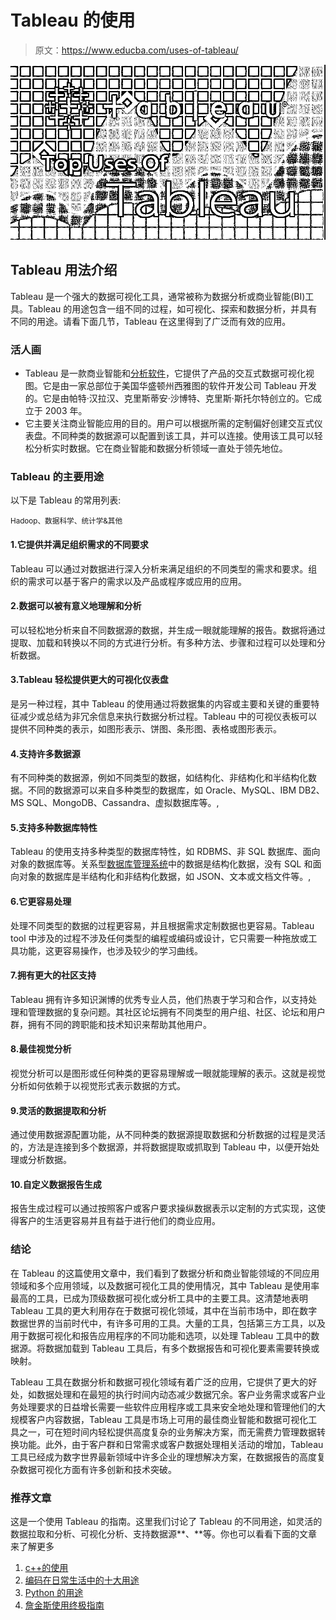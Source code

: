 # Tableau 的使用

> 原文：<https://www.educba.com/uses-of-tableau/>

![Uses Of Tableau](img/0b17e5da99ce57f7ec62593e35044ec5.png)



## Tableau 用法介绍

Tableau 是一个强大的数据可视化工具，通常被称为数据分析或商业智能(BI)工具。Tableau 的用途包含一组不同的过程，如可视化、探索和数据分析，并具有不同的用途。请看下面几节，Tableau 在这里得到了广泛而有效的应用。

### 活人画

*   Tableau 是一款商业智能和[分析软件](https://www.educba.com/analytics-software/)，它提供了产品的交互式数据可视化视图。它是由一家总部位于美国华盛顿州西雅图的软件开发公司 Tableau 开发的。它是由帕特·汉拉汉、克里斯蒂安·沙博特、克里斯·斯托尔特创立的。它成立于 2003 年。
*   它主要关注商业智能应用的目的。用户可以根据所需的定制偏好创建交互式仪表盘。不同种类的数据源可以配置到该工具，并可以连接。使用该工具可以轻松分析实时数据。它在商业智能和数据分析领域一直处于领先地位。

### Tableau 的主要用途

以下是 Tableau 的常用列表:

<small>Hadoop、数据科学、统计学&其他</small>

#### 1.它提供并满足组织需求的不同要求

Tableau 可以通过对数据进行深入分析来满足组织的不同类型的需求和要求。组织的需求可以基于客户的需求以及产品或程序或应用的应用。

#### 2.数据可以被有意义地理解和分析

可以轻松地分析来自不同数据源的数据，并生成一眼就能理解的报告。数据将通过提取、加载和转换以不同的方式进行分析。有多种方法、步骤和过程可以处理和分析数据。

#### 3.Tableau 轻松提供更大的可视化仪表盘

是另一种过程，其中 Tableau 的使用通过将数据集的内容或主要和关键的重要特征减少或总结为非冗余信息来执行数据分析过程。Tableau 中的可视仪表板可以提供不同种类的表示，如图形表示、饼图、条形图、表格或图形表示。

#### 4.支持许多数据源

有不同种类的数据源，例如不同类型的数据，如结构化、非结构化和半结构化数据。不同的数据源可以来自多种类型的数据库，如 Oracle、MySQL、IBM DB2、MS SQL、MongoDB、Cassandra、虚拟数据库等。,

#### 5.支持多种数据库特性

Tableau 的使用支持多种类型的数据库特性，如 RDBMS、非 SQL 数据库、面向对象的数据库等。关系型[数据库管理系统](https://www.educba.com/database-management-system/)中的数据是结构化数据，没有 SQL 和面向对象的数据库是半结构化和非结构化数据，如 JSON、文本或文档文件等。,

#### 6.它更容易处理

处理不同类型的数据的过程更容易，并且根据需求定制数据也更容易。Tableau tool 中涉及的过程不涉及任何类型的编程或编码或设计，它只需要一种拖放或工具功能，这更容易操作，也涉及较少的学习曲线。

#### 7.拥有更大的社区支持

Tableau 拥有许多知识渊博的优秀专业人员，他们热衷于学习和合作，以支持处理和管理数据的复杂问题。其社区论坛拥有不同类型的用户组、社区、论坛和用户群，拥有不同的跨职能和技术知识来帮助其他用户。

#### 8.最佳视觉分析

视觉分析可以是图形或任何种类的更容易理解或一眼就能理解的表示。这就是视觉分析如何依赖于以视觉形式表示数据的方式。

#### 9.灵活的数据提取和分析

通过使用数据源配置功能，从不同种类的数据源提取数据和分析数据的过程是灵活的，方法是连接到多个数据源，并将数据提取或抓取到 Tableau 中，以便开始处理或分析数据。

#### 10.自定义数据报告生成

报告生成过程可以通过按照客户或客户要求操纵数据表示以定制的方式实现，这使得客户的生活更容易并且有益于进行他们的商业应用。

### 结论

在 Tableau 的这篇使用文章中，我们看到了数据分析和商业智能领域的不同应用领域和多个应用领域，以及数据可视化工具的使用情况，其中 Tableau 是使用率最高的工具，已成为顶级数据可视化或分析工具中的主要工具。这清楚地表明 Tableau 工具的更大利用存在于数据可视化领域，其中在当前市场中，即在数字数据世界的当前时代中，有许多可用的工具。大量的工具，包括第三方工具，以及用于数据可视化和报告应用程序的不同功能和选项，以处理 Tableau 工具中的数据源。将数据加载到 Tableau 工具后，有多个数据报告和可视化要素需要转换或映射。

Tableau 工具在数据分析和数据可视化领域有着广泛的应用，它提供了更大的好处，如数据处理和在最短的执行时间内动态减少数据冗余。客户业务需求或客户业务处理要求的日益增长需要一些软件应用程序或工具来安全地处理和管理他们的大规模客户内容数据，Tableau 工具是市场上可用的最佳商业智能和数据可视化工具之一，可在短时间内轻松提供高度复杂的业务解决方案，而无需费力管理数据转换功能。此外，由于客户群和日常需求或客户数据处理相关活动的增加，Tableau 工具已经成为数字世界最新领域中许多企业的理想解决方案，在数据报告的高度复杂数据可视化方面有许多创新和技术突破。

### 推荐文章

这是一个使用 Tableau 的指南。这里我们讨论了 Tableau 的不同用途，如灵活的数据拉取和分析、可视化分析、支持数据源**、**等。你也可以看看下面的文章来了解更多

1.  [c++的使用](https://www.educba.com/uses-of-c-plus-plus/)
2.  [编码在日常生活中的十大用途](https://www.educba.com/uses-of-coding/)
3.  [Python 的用途](https://www.educba.com/uses-of-python/)
4.  [詹金斯使用终极指南](https://www.educba.com/uses-of-jenkins/)





